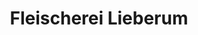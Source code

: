 ---
title: "Fleischerei Lieberum"
url: /bad-sooden-allendorf/fleischerei-lieberum/
shop: Metzgerei
---
